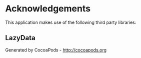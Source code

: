 # Acknowledgements
This application makes use of the following third party libraries:

## LazyData


Generated by CocoaPods - http://cocoapods.org
